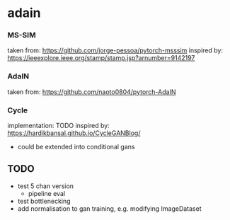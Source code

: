 # adain

### MS-SIM

taken from: https://github.com/jorge-pessoa/pytorch-msssim
inspired by: https://ieeexplore.ieee.org/stamp/stamp.jsp?arnumber=9142197

### AdaIN

taken from: https://github.com/naoto0804/pytorch-AdaIN


### Cycle

implementation: TODO
inspired by: https://hardikbansal.github.io/CycleGANBlog/

* could be extended into conditional gans

## TODO

* test 5 chan version 
    * pipeline eval
* test bottlenecking
* add normalisation to gan training, e.g. modifying ImageDataset